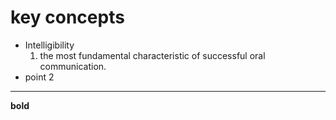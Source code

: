 # key concepts
+ Intelligibility 
  1. the most fundamental characteristic of successful oral communication. 
+ point 2
-----
**bold**
